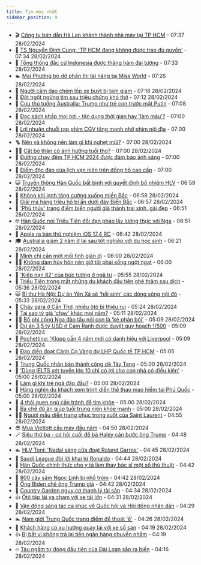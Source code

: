 ```yaml
---
title: Tim mới nhất
sidebar_position: 9
---
```


<!-- vnexpress-tin-moi-nhat:START -->
- 🎬 [Công ty bán dẫn Hà Lan khánh thành nhà máy tại TP HCM](https://vnexpress.net/cong-ty-ban-dan-ha-lan-khanh-thanh-nha-may-tai-tp-hcm-4716309.html) - 07:37 28/02/2024
- 🐎 [TS Nguyễn Đình Cung: &#39;TP HCM đang không được trao đủ quyền&#39;](https://vnexpress.net/ts-nguyen-dinh-cung-tp-hcm-dang-khong-duoc-trao-du-quyen-4716324.html) - 07:34 28/02/2024
- 🦍 [Tổng thống đắc cử Indonesia được thăng hàm đại tướng](https://vnexpress.net/tong-thong-dac-cu-indonesia-duoc-thang-ham-dai-tuong-4716260.html) - 07:33 28/02/2024
- 🏊 [Mai Phương bỏ dở phần thi tài năng tại Miss World](https://vnexpress.net/mai-phuong-bo-do-phan-thi-tai-nang-tai-miss-world-4716285.html) - 07:26 28/02/2024
- 🎊 [Người cầm dao chém lốp xe buýt bị tạm giam](https://vnexpress.net/nguoi-cam-dao-chem-lop-xe-buyt-bi-tam-giam-4716265.html) - 07:18 28/02/2024
- 🎃 [Đột ngột ngừng tim sau triệu chứng khó thở](https://vnexpress.net/dot-ngot-ngung-tim-sau-trieu-chung-kho-tho-4716135.html) - 07:12 28/02/2024
- 🧰 [Cựu thủ tướng Australia: Trump như trẻ con trước mặt Putin](https://vnexpress.net/cuu-thu-tuong-australia-trump-nhu-tre-con-truoc-mat-putin-4716086.html) - 07:08 28/02/2024
- 🔭 [Đọc sách khắp mọi nơi - tận dụng thời gian hay &#39;làm màu&#39;?](https://vnexpress.net/doc-sach-khap-moi-noi-tan-dung-thoi-gian-hay-lam-mau-4716227.html) - 07:00 28/02/2024
- 🫶 [Lợi nhuận chuỗi rạp phim CGV tăng mạnh nhờ phim nội địa](https://vnexpress.net/loi-nhuan-chuoi-rap-phim-cgv-tang-manh-nho-phim-noi-dia-4716052.html) - 07:00 28/02/2024
- 🪜 [Nên và không nên làm gì khi nghẹt mũi?](https://vnexpress.net/nen-va-khong-nen-lam-gi-khi-nghet-mui-4716223.html) - 07:00 28/02/2024
- 👨‍🏫 [Cắt bỏ thận có ảnh hưởng tuổi thọ?](https://vnexpress.net/cat-bo-than-co-anh-huong-tuoi-tho-4716195.html) - 07:00 28/02/2024
- 🎊 [Đường chạy đêm TP HCM 2024 được đảm bảo ánh sáng](https://vnexpress.net/duong-chay-dem-tp-hcm-2024-duoc-dam-bao-anh-sang-4715802.html) - 07:00 28/02/2024
- 🎊 [Điểm độc đáo của lịch vạn niên trên đồng hồ cao cấp](https://vnexpress.net/diem-doc-dao-cua-lich-van-nien-tren-dong-ho-cao-cap-4715772.html) - 07:00 28/02/2024
- 😺 [Truyền thông Hàn Quốc bất bình với quyết định bổ nhiệm HLV](https://vnexpress.net/truyen-thong-han-quoc-bat-binh-voi-quyet-dinh-bo-nhiem-hlv-4716295.html) - 06:59 28/02/2024
- 🐘 [Không khí lạnh tăng cường xuống miền Bắc](https://vnexpress.net/khong-khi-lanh-tang-cuong-xuong-mien-bac-4716288.html) - 06:58 28/02/2024
- 🌁 [Giải mã hàng triệu hố bí ẩn dưới đáy Biển Bắc](https://vnexpress.net/giai-ma-hang-trieu-ho-bi-an-duoi-day-bien-bac-4716081.html) - 06:57 28/02/2024
- 🐲 [&#39;Phù thủy&#39; trang điểm biến người già thành trai xinh, gái đẹp](https://vnexpress.net/phu-thuy-trang-diem-bien-nguoi-gia-thanh-trai-xinh-gai-dep-4715818.html) - 06:51 28/02/2024
- 🤓 [Hàn Quốc nói Triều Tiên đổi đạn pháo lấy lương thực với Nga](https://vnexpress.net/han-quoc-noi-trieu-tien-doi-dan-phao-lay-luong-thuc-voi-nga-4716212.html) - 06:51 28/02/2024
- 💪 [Apple ra bản thử nghiệm iOS 17.4 RC](https://vnexpress.net/apple-ra-ban-thu-nghiem-ios-17-4-rc-4716151.html) - 06:42 28/02/2024
- 🎓 [Australia giảm 2 năm ở lại sau tốt nghiệp với du học sinh](https://vnexpress.net/australia-giam-2-nam-o-lai-sau-tot-nghiep-voi-du-hoc-sinh-4716149.html) - 06:21 28/02/2024
- 🫣 [Mình chỉ cần một mối tình giản dị](https://vnexpress.net/minh-chi-can-mot-moi-tinh-gian-di-4716183.html) - 06:00 28/02/2024
- 🧑‍💻 [Không dám hủy hôn nên giờ tôi phải sống ngột ngạt](https://vnexpress.net/khong-dam-huy-hon-nen-gio-toi-phai-song-ngot-ngat-4716100.html) - 06:00 28/02/2024
- 🐲 [&#39;Kiếp nạn 82&#39; của bức tường ở ngã tư](https://vnexpress.net/kiep-nan-82-cua-buc-tuong-o-nga-tu-4715745.html) - 05:55 28/02/2024
- 🌝 [Triều Tiên trong mắt những du khách đầu tiên ghé thăm sau dịch](https://vnexpress.net/trieu-tien-trong-mat-nhung-du-khach-dau-tien-ghe-tham-sau-dich-4716130.html) - 05:36 28/02/2024
- 😺 [Bí thư Hà Nội: Dự án Yên Xá sẽ &#39;hồi sinh&#39; các dòng sông nội đô](https://vnexpress.net/bi-thu-ha-noi-du-an-yen-xa-se-hoi-sinh-cac-dong-song-noi-do-4716218.html) - 05:33 28/02/2024
- 🐎 [Cháy gara ở Cần Thơ, nhiều ôtô bị thiêu rụi](https://vnexpress.net/chay-gara-o-can-tho-nhieu-oto-bi-thieu-rui-4716274.html) - 05:24 28/02/2024
- 🎡 [Tại sao tỷ giá &#39;chạy&#39; khác mọi năm?](https://vnexpress.net/tai-sao-ty-gia-chay-khac-moi-nam-4716225.html) - 05:11 28/02/2024
- 👨‍🏫 [Bố phi công Nga đào tẩu nói con là &#39;kẻ phản bội&#39;](https://vnexpress.net/bo-phi-cong-nga-dao-tau-noi-con-la-ke-phan-boi-4716231.html) - 05:09 28/02/2024
- 🦆 [Dự án 3,5 tỷ USD ở Cam Ranh được duyệt quy hoạch 1/500](https://vnexpress.net/du-an-3-5-ty-usd-o-cam-ranh-duoc-duyet-quy-hoach-1-500-4716208.html) - 05:09 28/02/2024
- 🚦 [Pochettino: &#39;Klopp cần 4 năm mới có danh hiệu với Liverpool](https://vnexpress.net/pochettino-klopp-can-4-nam-moi-co-danh-hieu-voi-liverpool-4716269.html) - 05:09 28/02/2024
- 💫 [Đạo diễn đoạt Cành Cọ Vàng dự LHP Quốc tế TP HCM](https://vnexpress.net/dao-dien-doat-canh-co-vang-du-lhp-quoc-te-tp-hcm-4716238.html) - 05:05 28/02/2024
- 🎉 [Trung Quốc nhân bản thành công dê Tây Tạng](https://vnexpress.net/trung-quoc-nhan-ban-thanh-cong-de-tay-tang-4716106.html) - 05:00 28/02/2024
- 🌋 [&#39;Dùng IELTS xét tuyển lớp 10 chỉ có lợi cho con nhà có điều kiện&#39;](https://vnexpress.net/dung-ielts-xet-tuyen-lop-10-chi-co-loi-cho-con-nha-co-dieu-kien-4716152.html) - 05:00 28/02/2024
- 🤖 [Làm gì khi trẻ ngã đập đầu?](https://vnexpress.net/lam-gi-khi-tre-nga-dap-dau-4716228.html) - 05:00 28/02/2024
- 🦏 [Hàng nghìn du khách xem trình diễn thể thao mạo hiểm tại Phú Quốc](https://vnexpress.net/hang-nghin-du-khach-xem-trinh-dien-the-thao-mao-hiem-tai-phu-quoc-4716170.html) - 05:00 28/02/2024
- 🦩 [4 thói quen ngủ cần tránh để tim khỏe](https://vnexpress.net/4-thoi-quen-ngu-can-tranh-de-tim-khoe-4716166.html) - 05:00 28/02/2024
- 👺 [Ba chế độ ăn giúp tuổi trung niên khỏe mạnh](https://vnexpress.net/ba-che-do-an-giup-tuoi-trung-nien-khoe-manh-4715992.html) - 05:00 28/02/2024
- 🧑‍🏫 [Người mẫu diễn trang phục trong suốt của Saint Laurent](https://vnexpress.net/nguoi-mau-dien-trang-phuc-trong-suot-cua-saint-laurent-4716247.html) - 04:55 28/02/2024
- 😎 [Mua Vietlott cầu may đầu năm](https://vnexpress.net/mua-vietlott-cau-may-dau-nam-4716209.html) - 04:50 28/02/2024
- 🪄 [Siêu thứ ba - cơ hội cuối để bà Haley cản bước ông Trump](https://vnexpress.net/sieu-thu-ba-co-hoi-cuoi-de-ba-haley-can-buoc-ong-trump-4716113.html) - 04:48 28/02/2024
- 🏊 [HLV Toni: &#39;Nadal sáng cửa đoạt Roland Garros&#39;](https://vnexpress.net/hlv-toni-nadal-sang-cua-doat-roland-garros-4716253.html) - 04:45 28/02/2024
- 💃 [Saudi League đòi lời khai từ Ronaldo](https://vnexpress.net/saudi-league-doi-loi-khai-tu-ronaldo-4716156.html) - 04:44 28/02/2024
- 🦆 [Hàn Quốc chính thức cho y tá làm thay bác sĩ một số thủ thuật](https://vnexpress.net/han-quoc-chinh-thuc-cho-y-ta-lam-thay-bac-si-mot-so-thu-thuat-4716241.html) - 04:42 28/02/2024
- 🎊 [800 cây sâm Ngọc Linh bị nhổ trộm](https://vnexpress.net/800-cay-sam-ngoc-linh-bi-nho-trom-4716115.html) - 04:42 28/02/2024
- 👺 [Ông Biden chê ông Trump già](https://vnexpress.net/ong-biden-che-ong-trump-gia-4716125.html) - 04:42 28/02/2024
- 🎡 [Country Garden nguy cơ thanh lý tài sản](https://vnexpress.net/country-garden-nguy-co-thanh-ly-tai-san-4716181.html) - 04:34 28/02/2024
- 👍 [Ôtô tập lái va chạm với xe tải lớn](https://vnexpress.net/oto-tap-lai-va-cham-voi-xe-tai-lon-4716239.html) - 04:31 28/02/2024
- 🐎 [Vận động sáng tác ca khúc về Quốc hội và Hội đồng nhân dân](https://vnexpress.net/van-dong-sang-tac-ca-khuc-ve-quoc-hoi-va-hoi-dong-nhan-dan-4716018.html) - 04:29 28/02/2024
- 🏊 [Nam giới Trung Quốc trang điểm để thoát &#39;ế&#39;](https://vnexpress.net/nam-gioi-trung-quoc-trang-diem-de-thoat-e-4716245.html) - 04:26 28/02/2024
- 🦩 [Khách hàng có xu hướng quay lại với xe số sàn](https://vnexpress.net/khach-hang-co-xu-huong-quay-lai-voi-xe-so-san-4715261.html) - 04:19 28/02/2024
- 👍 [Bị bắt vì không trả lại tiền ngân hàng chuyển nhầm](https://vnexpress.net/bi-bat-vi-khong-tra-lai-tien-ngan-hang-chuyen-nham-4716240.html) - 04:19 28/02/2024
- 🔥 [Tàu ngầm tự đóng đầu tiên của Đài Loan sắp ra biển](https://vnexpress.net/tau-ngam-tu-dong-dau-tien-cua-dai-loan-sap-ra-bien-4716220.html) - 04:16 28/02/2024<!-- vnexpress-tin-moi-nhat:END -->
